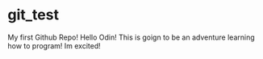 # git_test
My first Github Repo! 
Hello Odin! 
This is goign to be an adventure learning how to program! 
Im excited! 